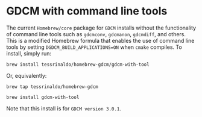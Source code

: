 # GDCM with command line tools
The current `Homebrew/core` package for `GDCM` installs without the functionality 
of command line tools such as `gdcmconv`, `gdcmanon`, `gdcmdiff`, and others. This is a modified 
Homebrew formula that enables the use of command line tools by setting 
`DGDCM_BUILD_APPLICATIONS=ON` when `cmake` compiles. To 
install, simply run:

`brew install tessrinaldo/homebrew-gdcm/gdcm-with-tool`

Or, equivalently:

`brew tap tessrinaldo/homebrew-gdcm`

`brew install gdcm-with-tool`

Note that this install is for `GDCM version 3.0.1`.

